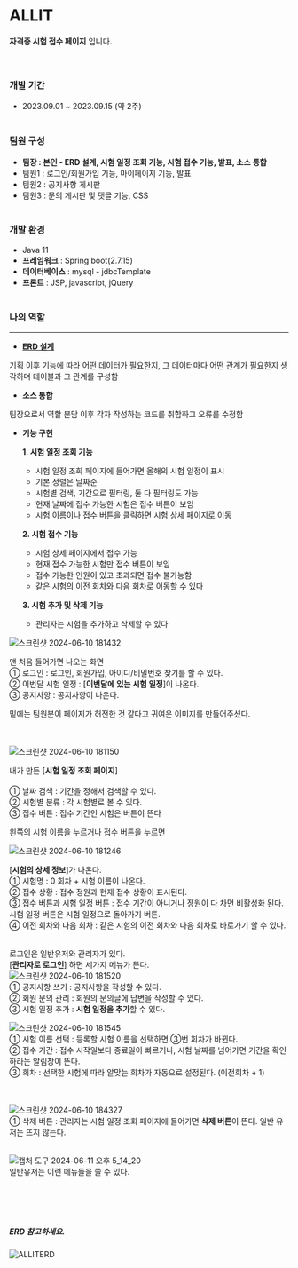 # ALLIT
**자격증 시험 접수 페이지** 입니다.<br><br><br>

### 개발 기간
* 2023.09.01 ~ 2023.09.15 (약 2주)<br><br>

### 팀원 구성
* **팀장 : 본인 - ERD 설계, 시험 일정 조회 기능, 시험 접수 기능, 발표, 소스 통합**
* 팀원1 : 로그인/회원가입 기능, 마이페이지 기능, 발표
* 팀원2 : 공지사항 게시판
* 팀원3 : 문의 게시판 및 댓글 기능, CSS<br><br>

### 개발 환경
* Java 11
* **프레임워크** : Spring boot(2.7.15)
* **데이터베이스** : mysql - jdbcTemplate
* **프론트** : JSP, javascript, jQuery<br><br>

### 나의 역할
---
* **[ERD 설계](https://github.com/tyt9/ALLIT/edit/master/README.md#erd-%EC%B0%B8%EA%B3%A0%ED%95%98%EC%84%B8%EC%9A%94)**

기획 이후 기능에 따라 어떤 데이터가 필요한지, 그 데이터마다 어떤 관계가 필요한지 생각하며 테이블과 그 관계를 구성함
* **소스 통합**

팀장으로서 역할 분담 이후 각자 작성하는 코드를 취합하고 오류를 수정함

* **기능 구현**

   **1. 시험 일정 조회 기능**

     * 시험 일정 조회 페이지에 들어가면 올해의 시험 일정이 표시
     * 기본 정렬은 날짜순
     * 시험별 검색, 기간으로 필터링, 둘 다 필터링도 가능
     * 현재 날짜에 접수 가능한 시험은 접수 버튼이 보임
     * 시험 이름이나 접수 버튼을 클릭하면 시험 상세 페이지로 이동
  
  **2. 시험 접수 기능**
  
     * 시험 상세 페이지에서 접수 가능
     * 현재 접수 가능한 시험만 접수 버튼이 보임
     * 접수 가능한 인원이 있고 초과되면 접수 불가능함
     * 같은 시험의 이전 회차와 다음 회차로 이동할 수 있다

  **3. 시험 추가 및 삭제 기능**

     * 관리자는 시험을 추가하고 삭제할 수 있다

     












![스크린샷 2024-06-10 181432](https://github.com/tyt9/ALLIT/assets/143326223/e19637b8-5565-4b0a-9d51-f0085edd0d9b)<br>

맨 처음 들어가면 나오는 화면<br>
① 로그인 : 로그인, 회원가입, 아이디/비밀번호 찾기를 할 수 있다.<br>
② 이번달 시험 일정 : [**이번달에 있는 시험 일정**]이 나온다.<br>
③ 공지사항 : 공지사항이 나온다.<br>

밑에는 팀원분이 페이지가 허전한 것 같다고 귀여운 이미지를 만들어주셨다.<br><br><br>

![스크린샷 2024-06-10 181150](https://github.com/tyt9/ALLIT/assets/143326223/41383bd1-2df0-4b6b-bd5a-2bed3672ddee)<br>

내가 만든 [**시험 일정 조회 페이지**]<br><br>
① 날짜 검색 : 기간을 정해서 검색할 수 있다.<br>
② 시험별 분류 : 각 시험별로 볼 수 있다.<br>
③ 접수 버튼 : 접수 기간인 시험은 버튼이 뜬다<br>

왼쪽의 시험 이름을 누르거나 접수 버튼을 누르면<br>

![스크린샷 2024-06-10 181246](https://github.com/tyt9/ALLIT/assets/143326223/885e9fdc-143b-43d5-8569-2c074cbb842f)<br>

[**시험의 상세 정보**]가 나온다.<br>
① 시험명 : 0 회차 + 시험 이름이 나온다.<br>
② 접수 상황 : 접수 정원과 현재 접수 상황이 표시된다.<br>
③ 접수 버튼과 시험 일정 버튼 : 접수 기간이 아니거나 정원이 다 차면 비활성화 된다. <br>
시험 일정 버튼은 시험 일정으로 돌아가기 버튼.<br>
④ 이전 회차와 다음 회차 : 같은 시험의 이전 회차와 다음 회차로 바로가기 할 수 있다.<br><br>


로그인은 일반유저와 관리자가 있다.<br>
[**관리자로 로그인**] 하면 세가지 메뉴가 뜬다.<br>
![스크린샷 2024-06-10 181520](https://github.com/tyt9/ALLIT/assets/143326223/e500ad93-9e7a-41ca-a7e5-f3b2e9dfce8f)<br>
① 공지사항 쓰기 : 공지사항을 작성할 수 있다.<br>
② 회원 문의 관리 : 회원의 문의글에 답변을 작성할 수 있다.<br>
③ 시험 일정 추가 : **시험 일정을 추가**할 수 있다.<br>

![스크린샷 2024-06-10 181545](https://github.com/tyt9/ALLIT/assets/143326223/ca75aa08-2f6d-4a42-8d55-39612f094dad)<br>
① 시험 이름 선택 : 등록할 시험 이름을 선택하면 ③번 회차가 바뀐다.<br>
② 접수 기간 : 접수 시작일보다 종료일이 빠르거나, 시험 날짜를 넘어가면 기간을 확인하라는 알림창이 뜬다.<br>
③ 회차 : 선택한 시험에 따라 알맞는 회차가 자동으로 설정된다. (이전회차 + 1)<br><br><br>

![스크린샷 2024-06-10 184327](https://github.com/tyt9/ALLIT/assets/143326223/bbc38ee9-7f63-491e-ac22-0532f0ef678b)<br>
① 삭제 버튼 : 관리자는 시험 일정 조회 페이지에 들어가면 **삭제 버튼**이 뜬다. 일반 유저는 뜨지 않는다.<br><br>

![캡처 도구 2024-06-11 오후 5_14_20](https://github.com/tyt9/ALLIT/assets/143326223/599d96f9-11f5-43e6-bbca-726928ce013b)<br>
일반유저는 이런 메뉴들을 쓸 수 있다.<br><br><br><br><br>

##### **ERD** 참고하세요.<br>
![ALLITERD](https://github.com/tyt9/ALLIT/assets/143326223/a544e08e-0001-484a-9bb2-3d40033d9b23)

